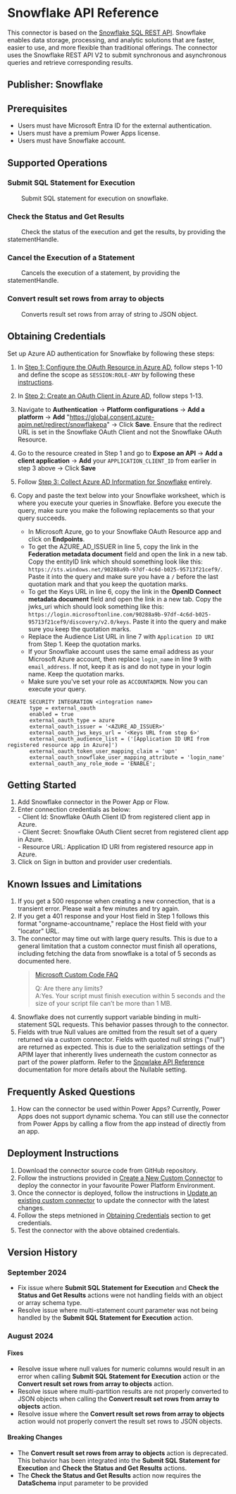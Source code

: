 
# Snowflake API Reference
This connector is based on the [Snowflake SQL REST API](https://docs.snowflake.com/en/developer-guide/sql-api/index.html). Snowflake enables data storage, processing, and analytic solutions that are faster, easier to use, and more flexible than traditional offerings. The connector uses the Snowflake REST API V2 to submit synchronous and asynchronous queries and retrieve corresponding results.

## Publisher: Snowflake

## Prerequisites

- Users must have Microsoft Entra ID for the external authentication.
- Users must have a premium Power Apps license.
- Users must have Snowflake account.

## Supported Operations

### Submit SQL Statement for Execution

&nbsp;&nbsp;&nbsp;&nbsp;&nbsp;&nbsp;&nbsp;&nbsp;Submit SQL statement for execution on snowflake.

### Check the Status and Get Results

&nbsp;&nbsp;&nbsp;&nbsp;&nbsp;&nbsp;&nbsp;&nbsp;Check the status of the execution and get the results, by providing the statementHandle.

### Cancel the Execution of a Statement

&nbsp;&nbsp;&nbsp;&nbsp;&nbsp;&nbsp;&nbsp;&nbsp;Cancels the execution of a statement, by providing the statementHandle.

### Convert result set rows from array to objects

&nbsp;&nbsp;&nbsp;&nbsp;&nbsp;&nbsp;&nbsp;&nbsp;Converts result set rows from array of string to JSON object.

## Obtaining Credentials

Set up Azure AD authentication for Snowflake by following these steps:

1. In [Step 1: Configure the OAuth Resource in Azure AD](https://docs.snowflake.com/en/user-guide/oauth-azure.html#configure-the-oauth-resource-in-azure-ad), follow steps 1-10 and define the scope as `SESSION:ROLE-ANY` by following these [instructions](https://docs.snowflake.com/en/user-guide/oauth-azure.html#using-any-role-with-external-oauth).
2. In [Step 2: Create an OAuth Client in Azure AD](https://docs.snowflake.com/en/user-guide/oauth-azure.html#create-an-oauth-client-in-azure-ad), follow steps 1-13.
3. Navigate to **Authentication** -> **Platform configurations** -> **Add a platform** -> **Add** "https://global.consent.azure-apim.net/redirect/snowflakepa" -> Click **Save**. Ensure that the redirect URL is set in the Snowflake OAuth Client and not the Snowflake OAuth Resource.
4. Go to the resource created in Step 1 and go to **Expose an API** -> **Add a client application** -> **Add** your `APPLICATION_CLIENT_ID` from earlier in step 3 above -> Click **Save**
5. Follow [Step 3: Collect Azure AD Information for Snowflake](https://docs.snowflake.com/en/user-guide/oauth-azure.html#collect-azure-ad-information-for-snowflake) entirely. 
6. Copy and paste the text below into your Snowflake worksheet, which is where you execute your queries in Snowflake. Before you execute the query, make sure you make the following replacements so that your query succeeds.

    - In Microsoft Azure, go to your Snowflake OAuth Resource app and click on **Endpoints**. 
    - To get the AZURE_AD_ISSUER in line 5, copy the link in the **Federation metadata document** field and open the link in a new tab. Copy the entityID link which should something look like this: `https://sts.windows.net/90288a9b-97df-4c6d-b025-95713f21cef9/`. Paste it into the query  and make sure you have a `/` before the last quotation mark and that you keep the quotation marks. 
    - To get the Keys URL in line 6, copy the link in the **OpenID Connect metadata document** field and open the link in a new tab. Copy the jwks_uri which should look something like this: `https://login.microsoftonline.com/90288a9b-97df-4c6d-b025-95713f21cef9/discovery/v2.0/keys`. Paste it into the query and make sure you keep the quotation marks.
    - Replace the Audience List URL in line 7 with `Application ID URI` from Step 1. Keep the quotation marks.   
    - If your Snowflake account uses the same email address as your Microsoft Azure account, then replace `login_name` in line 9 with `email_address`. If not, keep it as is and do not type in your login name. Keep the quotation marks.
    - Make sure you've set your role as `ACCOUNTADMIN`. Now you can execute your query. 

``` text
CREATE SECURITY INTEGRATION <integration name>
       type = external_oauth
       enabled = true
       external_oauth_type = azure
       external_oauth_issuer = '<AZURE_AD_ISSUER>'     
       external_oauth_jws_keys_url = '<Keys URL from step 6>'
       external_oauth_audience_list = ('[Application ID URI from registered resource app in Azure]')
       external_oauth_token_user_mapping_claim = 'upn'
       external_oauth_snowflake_user_mapping_attribute = 'login_name'
       external_oauth_any_role_mode = 'ENABLE';
```

## Getting Started

1. Add Snowflake connector in the Power App or Flow.
2. Enter connection credentials as below:\
       - Client Id: Snowflake OAuth Client ID from registered client app in Azure.\
       - Client Secret: Snowflake OAuth Client secret from registered client app in Azure.\
       - Resource URL: Application ID URI from registered resource app in Azure.
3. Click on Sign in button and provider user credentials.

## Known Issues and Limitations

1. If you get a 500 response when creating a new connection, that is a transient error. Please wait a few minutes and try again.
2. If you get a 401 response and your Host field in Step 1 follows this format "orgname-accountname," replace the Host field with your "locator" URL.
3. The connector may time out with large query results. This is due to a general limitation that a custom connector must finish all operations, including fetching the data from snowflake is a total of 5 seconds as documented here.
    >[Microsoft Custom Code FAQ](https://learn.microsoft.com/en-us/connectors/custom-connectors/write-code#custom-code-faq)
    >
    >Q: Are there any limits?<br/>
    >A:Yes. Your script must finish execution within 5 seconds and the size of your script file can’t be more than 1 MB.
4. Snowflake does not currently support variable binding in multi-statement SQL requests. This behavior passes through to the connector.
5. Fields with true Null values are omitted from the result set of a query returned via a custom connector. Fields with quoted null strings ("null") are returned as expected. This is due to the serialization settings of the APIM layer that inherently lives underneath the custom connector as part of the power platform. Refer to the [Snowlake API Reference](#snowflake-api-reference) documentation for more details about the Nullable setting.

## Frequently Asked Questions

1. How can the connector be used within Power Apps?
Currently, Power Apps does not support dynamic schema. You can still use the connector from Power Apps by calling a flow from the app instead of directly from an  app. 

## Deployment Instructions

1. Download the connector source code from GitHub repository.
2. Follow the instructions provided in [Create a New Custom Connector](https://learn.microsoft.com/en-us/connectors/custom-connectors/paconn-cli#create-a-new-custom-connector) to deploy the connector in your favourite Power Platform Environment.
3. Once the connector is deployed, follow the instructions in [Update an existing custom connector](https://learn.microsoft.com/en-us/connectors/custom-connectors/paconn-cli#update-an-existing-custom-connector) to update the connector with the latest changes.
4. Follow the steps metnioned in [Obtaining Credentials](#obtaining-credentials) section to get credentials.
5. Test the connector with the above obtained credentials.

## Version History

### September 2024

- Fix issue where **Submit SQL Statement for Execution** and **Check the Status and Get Results** actions were not handling fields with an object or array schema type.
- Resolve issue where multi-statement count parameter was not being handled by the **Submit SQL Statement for Execution** action.

### August 2024

#### Fixes

- Resolve issue where null values for numeric columns would result in an error when calling **Submit SQL Statement for Execution** action or the **Convert result set rows from array to objects** action.
- Resolve issue where multi-partition results are not properly converted to JSON objects when calling the **Convert result set rows from array to objects** action.
- Resolve issue where the **Convert result set rows from array to objects** action would not properly convert the result set rows to JSON objects.

#### Breaking Changes

- The **Convert result set rows from array to objects** action is deprecated. This behavior has been integrated into the **Submit SQL Statement for Execution** and **Check the Status and Get Results** actions.
- The **Check the Status and Get Results** action now requires the **DataSchema** input parameter to be provided

